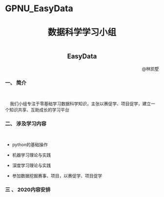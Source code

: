 # GPNU_EasyData
<h1 align="center">数据科学学习小组</h1>
<div style="margin-top: 0.5in;">
    <h2 align="center">EasyData</h2>
</div>

<div align="right"> @林凯墅</div>

### 一、 简介
<br/>

&nbsp;&nbsp;&nbsp;&nbsp;我们小组专注于零基础学习数据科学知识，主张以赛促学、项目促学，建立一个知识共享、互助成长的学习平台


### 二、 涉及学习内容
<br/>

- python的基础操作


- 机器学习理论与实践


- 深度学习理论与实践


- 参加数据挖掘赛事、项目，以赛促学、项目促学



### 三 、 2020内容安排
